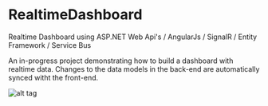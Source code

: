 # RealtimeDashboard
Realtime Dashboard using ASP.NET Web Api's / AngularJs / SignalR / Entity Framework / Service Bus

An in-progress project demonstrating how to build a dashboard with realtime data. Changes to the data models in the back-end are automatically synced witht the front-end. 

![alt tag](https://raw.github.com/jellever/RealtimeDashboard/master/repo-data/live-dashboard.png)
